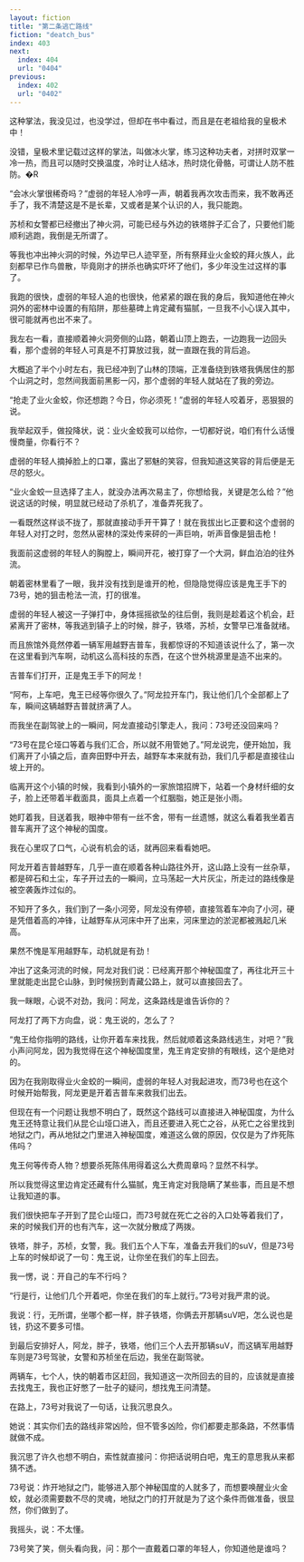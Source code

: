 ```yaml
---
layout: fiction
title: "第二条逃亡路线"
fiction: "deatch_bus"
index: 403
next:
  index: 404
  url: "0404"
previous:
  index: 402
  url: "0402"
---
```

这种掌法，我没见过，也没学过，但却在书中看过，而且是在老祖给我的皇极术中！

没错，皇极术里记载过这样的掌法，叫做冰火掌，练习这种功夫者，对拼时双掌一冷一热，而且可以随时交换温度，冷时让人结冰，热时烧化骨骼，可谓让人防不胜防。�R

“会冰火掌很稀奇吗？”虚弱的年轻人冷哼一声，朝着我再次攻击而来，我不敢再还手了，我不清楚这是不是长辈，又或者是某个认识的人，我只能跑。

苏桢和女警都已经撤出了神火洞，可能已经与外边的铁塔胖子汇合了，只要他们能顺利逃跑，我倒是无所谓了。

等我也冲出神火洞的时候，外边早已人迹罕至，所有祭拜业火金蛟的拜火族人，此刻都早已作鸟兽散，毕竟刚才的拼杀也确实吓坏了他们，多少年没生过这样的事了。

我跑的很快，虚弱的年轻人追的也很快，他紧紧的跟在我的身后，我知道他在神火洞外的密林中设置的有陷阱，那些墓碑上肯定藏有猫腻，一旦我不小心误入其中，很可能就再也出不来了。

我左右一看，直接顺着神火洞旁侧的山路，朝着山顶上跑去，一边跑我一边回头看，那个虚弱的年轻人可真是不打算放过我，就一直跟在我的背后追。

大概追了半个小时左右，我已经冲到了山林的顶端，正准备绕到铁塔我俩居住的那个山洞之时，忽然间我面前黑影一闪，那个虚弱的年轻人就站在了我的旁边。

“抢走了业火金蛟，你还想跑？今日，你必须死！”虚弱的年轻人咬着牙，恶狠狠的说。

我举起双手，做投降状，说：业火金蛟我可以给你，一切都好说，咱们有什么话慢慢商量，你看行不？

虚弱的年轻人摘掉脸上的口罩，露出了邪魅的笑容，但我知道这笑容的背后便是无尽的怒火。

“业火金蛟一旦选择了主人，就没办法再次易主了，你想给我，关键是怎么给？”他说这话的时候，明显就已经动了杀机了，准备弄死我了。

一看既然这样谈不拢了，那就直接动手开干算了！就在我拔出匕正要和这个虚弱的年轻人对打之时，忽然从密林的深处传来砰的一声巨响，听声音像是狙击枪！

我面前这虚弱的年轻人的胸膛上，瞬间开花，被打穿了一个大洞，鲜血泊泊的往外流。

朝着密林里看了一眼，我并没有找到是谁开的枪，但隐隐觉得应该是鬼王手下的73号，她的狙击枪法一流，打的很准。

虚弱的年轻人被这一子弹打中，身体摇摇欲坠的往后倒，我则是趁着这个机会，赶紧离开了密林，等我逃到镇子上的时候，胖子，铁塔，苏桢，女警早已准备就绪。

而且旅馆外竟然停着一辆军用越野吉普车，我都惊讶的不知道该说什么了，第一次在这里看到汽车啊，动机这么高科技的东西，在这个世外桃源里是造不出来的。

吉普车们打开，正是鬼王手下的阿龙！

“阿布，上车吧，鬼王已经等你很久了。”阿龙拉开车门，我让他们几个全部都上了车，瞬间这辆越野吉普就挤满了人。

而我坐在副驾驶上的一瞬间，阿龙直接动引擎走人，我问：73号还没回来吗？

“73号在昆仑垭口等着与我们汇合，所以就不用管她了。”阿龙说完，便开始加，我们离开了小镇之后，直奔田野中开去，越野车本来就有劲，我们几乎都是直接往山坡上开的。

临离开这个小镇的时候，我看到小镇外的一家旅馆招牌下，站着一个身材纤细的女子，脸上还带着半截面具，面具上点着一个红胭脂，她正是张小雨。

她盯着我，目送着我，眼神中带有一丝不舍，带有一丝遗憾，就这么看着我坐着吉普车离开了这个神秘的国度。

我在心里叹了口气，心说有机会的话，就再回来看看她吧。

阿龙开着吉普越野车，几乎一直在顺着各种山路往外开，这山路上没有一丝杂草，都是碎石和土尘，车子开过去的一瞬间，立马荡起一大片灰尘，所走过的路线像是被空袭轰炸过似的。

不知开了多久，我们到了一条小河旁，阿龙没有停顿，直接驾着车冲向了小河，硬是凭借着高的冲锋，让越野车从河床中开了出来，河床里边的淤泥都被溅起几米高。

果然不愧是军用越野车，动机就是有劲！

冲出了这条河流的时候，阿龙对我们说：已经离开那个神秘国度了，再往北开三十里就能走出昆仑山脉，到时候拐到青藏公路上，就可以直接回去了。

我一眯眼，心说不对劲，我问：阿龙，这条路线是谁告诉你的？

阿龙打了两下方向盘，说：鬼王说的，怎么了？

“鬼王给你指明的路线，让你开着车来找我，然后就顺着这条路线逃生，对吧？”我小声问阿龙，因为我觉得在这个神秘国度里，鬼王肯定安排的有眼线，这个是绝对的。

因为在我刚取得业火金蛟的一瞬间，虚弱的年轻人对我起进攻，而73号也在这个时候开始帮我，阿龙更是开着吉普车来救我们出去。

但现在有一个问题让我想不明白了，既然这个路线可以直接进入神秘国度，为什么鬼王还特意让我们从昆仑山垭口进入，而且还要进入死亡之谷，从死亡之谷里找到地狱之门，再从地狱之门里进入神秘国度，难道这么做的原因，仅仅是为了炸死陈伟吗？

鬼王何等传奇人物？想要杀死陈伟用得着这么大费周章吗？显然不科学。

所以我觉得这里边肯定还藏有什么猫腻，鬼王肯定对我隐瞒了某些事，而且是不想让我知道的事。

我们很快把车子开到了昆仑山垭口，而73号就在死亡之谷的入口处等着我们了，来的时候我们开的也有汽车，这一次就分散成了两拨。

铁塔，胖子，苏桢，女警，我。我们五个人下车，准备去开我们的suV，但是73号上车的时候却说了一句：鬼王说，让你坐在我们的车上回去。

我一愣，说：开自己的车不行吗？

“行是行，让他们几个开着吧，你坐在我们的车上就行。”73号对我严肃的说。

我说：行，无所谓，坐哪个都一样，胖子铁塔，你俩去开那辆suV吧，怎么说也是钱，扔这不要多可惜。

到最后安排好人，阿龙，胖子，铁塔，他们三个人去开那辆suV，而这辆军用越野车则是73号驾驶，女警和苏桢坐在后边，我坐在副驾驶。

两辆车，七个人，快的朝着市区赶回，我知道这一次所回去的目的，应该就是直接去找鬼王，我也正好憋了一肚子的疑问，想找鬼王问清楚。

在路上，73号对我说了一句话，让我沉思良久。

她说：其实你们去的路线非常凶险，但不管多凶险，你们都要走那条路，不然事情就做不成。

我沉思了许久也想不明白，索性就直接问：你把话说明白吧，鬼王的意思我从来都猜不透。

73号说：炸开地狱之门，能够进入那个神秘国度的人就多了，而想要唤醒业火金蛟，就必须需要数不尽的灵魂，地狱之门的打开就是为了这个条件而做准备，很显然，你们做到了。

我摇头，说：不太懂。

73号笑了笑，侧头看向我，问：那个一直戴着口罩的年轻人，你知道他是谁吗？